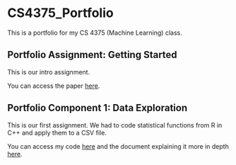 # CS4375_Portfolio
This is a portfolio for my CS 4375 (Machine Learning) class.

## Portfolio Assignment: Getting Started
This is our intro assignment.

You can access the paper [here](https://github.com/aaryapatil01/CS4375_Portfolio/blob/main/Overview_of_ML_Aarya_Patil.pdf).

## Portfolio Component 1: Data Exploration
This is our first assignment. We had to code statistical functions from R in C++ and apply them to a CSV file.

You can access my code [here](https://github.com/aaryapatil01/CS4375_Portfolio/blob/main/main.cpp) and the document explaining it more in depth [here](https://github.com/aaryapatil01/CS4375_Portfolio/blob/main/Assignment%201%20(Data%20Exploration)%20Explanation.pdf).
